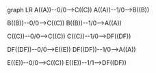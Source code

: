 graph LR
   A((A))--0/0-->C((C))
   A((A))--1/0-->B((B))

   B((B))--0/0-->C((C))
   B((B))--1/0-->A((A))

   C((C))--0/0-->C((C))
   C((C))--1/0-->DF((DF))

   DF((DF))--0/0-->E((E))
   DF((DF))--1/0-->A((A))

   E((E))--0/0-->C((C))
   E((E))--1/1-->DF((DF))
